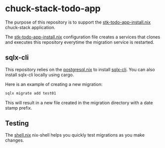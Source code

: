 # chuck-stack-todo-app 

The purpose of this repository is to support the [stk-todo-app-install.nix](https://github.com/chuckstack/chuck-stack-nix/blob/main/stk-todo-app-install.nix) chuck-stack application. 

The [stk-todo-app-install.nix](https://github.com/chuckstack/chuck-stack-nix/blob/main/stk-todo-app-install.nix) configuration file creates a services that clones and executes this repository everytime the migration service is restarted.

## sqlx-cli

This repository relies on the [postgresql.nix](https://github.com/chuckstack/chuck-stack-nix/blob/main/postgresql.nix) to install [sqlx-cli](https://github.com/launchbadge/sqlx/tree/main/sqlx-cli). You can also install sqlx-cli locally using cargo.

Here is an example of creating a new migration:

```bash
sqlx migrate add test01
```

This will result in a new file created in the migration directory with a date stamp prefix.

## Testing

The [shell.nix](./test/shell.nix) nix-shell helps you quickly test migrations as you make changes.

